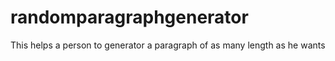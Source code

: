 # randomparagraphgenerator
This helps a person to generator a paragraph of as many length as he wants
